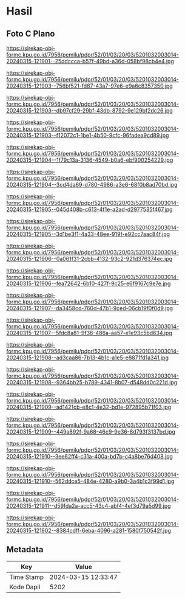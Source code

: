 # Hasil

## Foto C Plano

https://sirekap-obj-formc.kpu.go.id/7956/pemilu/pdpr/52/01/03/20/03/5201032003014-20240315-121901--25ddccca-b57f-49bd-a36d-058bf98cb4e4.jpg

https://sirekap-obj-formc.kpu.go.id/7956/pemilu/pdpr/52/01/03/20/03/5201032003014-20240315-121903--756bf521-fd87-43a7-97e6-e9a6c8357350.jpg

https://sirekap-obj-formc.kpu.go.id/7956/pemilu/pdpr/52/01/03/20/03/5201032003014-20240315-121903--db97cf29-29bf-43db-8792-9e129bf2dc26.jpg

https://sirekap-obj-formc.kpu.go.id/7956/pemilu/pdpr/52/01/03/20/03/5201032003014-20240315-121903--f12072c1-1be1-4b50-9cfc-96fadea9cd89.jpg

https://sirekap-obj-formc.kpu.go.id/7956/pemilu/pdpr/52/01/03/20/03/5201032003014-20240315-121904--1f79c13a-3136-4549-b0a6-ebf900254229.jpg

https://sirekap-obj-formc.kpu.go.id/7956/pemilu/pdpr/52/01/03/20/03/5201032003014-20240315-121904--3cd4da69-d780-4986-a3e6-68f0b8ad70bd.jpg

https://sirekap-obj-formc.kpu.go.id/7956/pemilu/pdpr/52/01/03/20/03/5201032003014-20240315-121905--045d408b-c613-4f1e-a2ad-d2977535f467.jpg

https://sirekap-obj-formc.kpu.go.id/7956/pemilu/pdpr/52/01/03/20/03/5201032003014-20240315-121905--3d1be3f1-4a33-48ee-919f-e92cc7aac84f.jpg

https://sirekap-obj-formc.kpu.go.id/7956/pemilu/pdpr/52/01/03/20/03/5201032003014-20240315-121906--0a061f31-2cbb-4132-93c2-921d376374ec.jpg

https://sirekap-obj-formc.kpu.go.id/7956/pemilu/pdpr/52/01/03/20/03/5201032003014-20240315-121906--fea72642-6b10-427f-9c25-e6f9167c9e7e.jpg

https://sirekap-obj-formc.kpu.go.id/7956/pemilu/pdpr/52/01/03/20/03/5201032003014-20240315-121907--da3458cd-760d-47b1-9ced-06cb19f0f0d9.jpg

https://sirekap-obj-formc.kpu.go.id/7956/pemilu/pdpr/52/01/03/20/03/5201032003014-20240315-121907--5fdc8a81-9f36-486a-aa57-e1e93c5bd634.jpg

https://sirekap-obj-formc.kpu.go.id/7956/pemilu/pdpr/52/01/03/20/03/5201032003014-20240315-121908--ad3caa86-7b13-4b1c-a1e5-e8871fd1a341.jpg

https://sirekap-obj-formc.kpu.go.id/7956/pemilu/pdpr/52/01/03/20/03/5201032003014-20240315-121908--9364bb25-b789-4341-8b07-d548dd0c221d.jpg

https://sirekap-obj-formc.kpu.go.id/7956/pemilu/pdpr/52/01/03/20/03/5201032003014-20240315-121909--ad1421cb-e8c1-4e32-bd1e-972895b71f03.jpg

https://sirekap-obj-formc.kpu.go.id/7956/pemilu/pdpr/52/01/03/20/03/5201032003014-20240315-121909--449a892f-9a68-46c9-9e36-8d793f3137bd.jpg

https://sirekap-obj-formc.kpu.go.id/7956/pemilu/pdpr/52/01/03/20/03/5201032003014-20240315-121910--3ee62ff4-c31a-400a-bd7b-c4a8be76d408.jpg

https://sirekap-obj-formc.kpu.go.id/7956/pemilu/pdpr/52/01/03/20/03/5201032003014-20240315-121910--562ddce5-484e-4280-a9b0-3a4b1c3f99d1.jpg

https://sirekap-obj-formc.kpu.go.id/7956/pemilu/pdpr/52/01/03/20/03/5201032003014-20240315-121911--d59fda2a-acc5-43c4-abf4-4ef3d79a5d99.jpg

https://sirekap-obj-formc.kpu.go.id/7956/pemilu/pdpr/52/01/03/20/03/5201032003014-20240315-121902--8384cdff-6eba-4096-a281-1580f750542f.jpg


## Metadata

| Key        | Value               |
| ---------- | ------------------- |
| Time Stamp | 2024-03-15 12:33:47 |
| Kode Dapil | 5202                |



